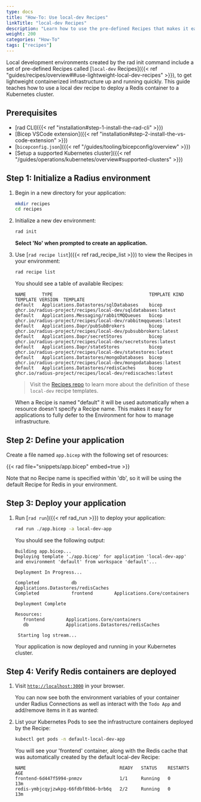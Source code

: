 ```yaml
---
type: docs
title: "How-To: Use local-dev Recipes"
linkTitle: "local-dev Recipes"
description: "Learn how to use the pre-defined Recipes that makes it easy to run dependencies  in your application."
weight: 200
categories: "How-To"
tags: ["recipes"]
---
```


Local development environments created by the rad init command include a set of pre-defined Recipes called [`local-dev` Recipes]({{< ref "guides/recipes/overview##use-lightweight-local-dev-recipes" >}}), to get lightweight containerized infrastructure up and running quickly. This guide teaches how to use a local dev recipe to deploy a Redis container to a Kubernetes cluster.

## Prerequisites

- [rad CLI]({{< ref "installation#step-1-install-the-rad-cli" >}})
- [Bicep VSCode extension]({{< ref "installation#step-2-install-the-vs-code-extension" >}})
- [`bicepconfig.json`]({{< ref "/guides/tooling/bicepconfig/overview" >}})
- [Setup a supported Kubernetes cluster]({{< ref "/guides/operations/kubernetes/overview#supported-clusters" >}})

## Step 1: Initialize a Radius environment

1. Begin in a new directory for your application:

   ```bash
   mkdir recipes
   cd recipes
   ```
1. Initialize a new dev environment:

   ```bash
   rad init
   ```

   **Select 'No' when prompted to create an application.**

1. Use [`rad recipe list`]({{< ref rad_recipe_list >}}) to view the Recipes in your environment:

   ```bash
   rad recipe list 
   ```

   You should see a table of available Recipes:

   ```
   NAME      TYPE                                    TEMPLATE KIND  TEMPLATE VERSION  TEMPLATE
   default   Applications.Datastores/sqlDatabases    bicep                            ghcr.io/radius-project/recipes/local-dev/sqldatabases:latest
   default   Applications.Messaging/rabbitMQQueues   bicep                            ghcr.io/radius-project/recipes/local-dev/rabbitmqqueues:latest
   default   Applications.Dapr/pubSubBrokers         bicep                            ghcr.io/radius-project/recipes/local-dev/pubsubbrokers:latest
   default   Applications.Dapr/secretStores          bicep                            ghcr.io/radius-project/recipes/local-dev/secretstores:latest
   default   Applications.Dapr/stateStores           bicep                            ghcr.io/radius-project/recipes/local-dev/statestores:latest
   default   Applications.Datastores/mongoDatabases  bicep                            ghcr.io/radius-project/recipes/local-dev/mongodatabases:latest
   default   Applications.Datastores/redisCaches     bicep                            ghcr.io/radius-project/recipes/local-dev/rediscaches:latest
   ```

   > Visit the [Recipes repo](https://github.com/radius-project/recipes) to learn more about the definition of these `local-dev` recipe templates.

   When a Recipe is named "default" it will be used automatically when a resource doesn't specify a Recipe name. This makes it easy for applications to fully defer to the Environment for how to manage infrastructure.  

## Step 2: Define your application

Create a file named `app.bicep` with the following set of resources:

{{< rad file="snippets/app.bicep" embed=true >}}

Note that no Recipe name is specified within 'db', so it will be using the default Recipe for Redis in your environment.

## Step 3: Deploy your application

1. Run [`rad run`]({{< ref rad_run >}}) to deploy your application:

   ```bash
   rad run ./app.bicep -a local-dev-app
   ```

   You should see the following output:

   ```
   Building app.bicep...
   Deploying template './app.bicep' for application 'local-dev-app' and environment 'default' from workspace 'default'...

   Deployment In Progress...

   Completed            db              Applications.Datastores/redisCaches
   Completed            frontend        Applications.Core/containers

   Deployment Complete

   Resources:
      frontend        Applications.Core/containers
      db              Applications.Datastores/redisCaches

    Starting log stream...
   ```

   Your application is now deployed and running in your Kubernetes cluster.

## Step 4: Verify Redis containers are deployed

1. Visit [`http://localhost:3000`](http://localhost:3000) in your browser.

   You can now see both the environment variables of your container under Radius Connections as well as interact with the `Todo App` and add/remove items in it as wanted:

1. List your Kubernetes Pods to see the infrastructure containers deployed by the Recipe:

   ```bash
   kubectl get pods -n default-local-dev-app
   ```

   You will see your 'frontend' container, along with the Redis cache that was automatically created by the default local-dev Recipe:

   ```
   NAME                                   READY   STATUS    RESTARTS   AGE
   frontend-6d447f5994-pnmzv              1/1     Running   0          13m
   redis-ymbjcqyjzwkpg-66fdbf8bb6-brb6q   2/2     Running   0          13m
   ```

